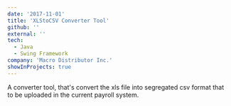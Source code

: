 ```yaml
---
date: '2017-11-01'
title: 'XLStoCSV Converter Tool'
github: ''
external: ''
tech:
  - Java
  - Swing Framework
company: 'Macro Distributor Inc.'
showInProjects: true
---
```


A converter tool, that's convert the xls file into segregated csv format that to be uploaded in the current payroll system.